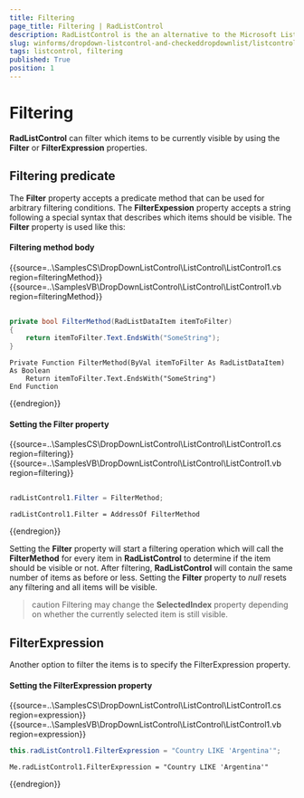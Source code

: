 ```yaml
---
title: Filtering
page_title: Filtering | RadListControl
description: RadListControl is the an alternative to the Microsoft ListBox control.
slug: winforms/dropdown-listcontrol-and-checkeddropdownlist/listcontrol/features/filtering
tags: listcontrol, filtering
published: True
position: 1  
---
```


# Filtering

__RadListControl__ can filter which items to be currently visible by using the __Filter__ or __FilterExpression__ properties. 

## Filtering predicate

The __Filter__ property accepts a predicate method that can be used for arbitrary filtering conditions. The __FilterExpession__ property accepts a string following a special syntax that describes which items should be visible. The __Filter__ property is used like this:

#### Filtering method body 

{{source=..\SamplesCS\DropDownListControl\ListControl\ListControl1.cs region=filteringMethod}} 
{{source=..\SamplesVB\DropDownListControl\ListControl\ListControl1.vb region=filteringMethod}} 

````C#
    
private bool FilterMethod(RadListDataItem itemToFilter)
{
    return itemToFilter.Text.EndsWith("SomeString");
}

````
````VB.NET
Private Function FilterMethod(ByVal itemToFilter As RadListDataItem) As Boolean
    Return itemToFilter.Text.EndsWith("SomeString")
End Function

````

{{endregion}} 


#### Setting the Filter property 

{{source=..\SamplesCS\DropDownListControl\ListControl\ListControl1.cs region=filtering}} 
{{source=..\SamplesVB\DropDownListControl\ListControl\ListControl1.vb region=filtering}} 

````C#
            
radListControl1.Filter = FilterMethod;

````
````VB.NET
radListControl1.Filter = AddressOf FilterMethod

````

{{endregion}} 
 
Setting the __Filter__ property will start a filtering operation which will call the __FilterMethod__ for every item in __RadListControl__ to determine if the item should be visible or not. After filtering, __RadListControl__ will contain the same number of items as before or less. Setting the __Filter__ property to *null* resets any filtering and all items will be visible. 

>caution Filtering may change the __SelectedIndex__ property depending on whether the currently selected item is still visible.
        
## FilterExpression

Another option to filter the items is to specify the FilterExpression property.

#### Setting the FilterExpression property 

{{source=..\SamplesCS\DropDownListControl\ListControl\ListControl1.cs region=expression}} 
{{source=..\SamplesVB\DropDownListControl\ListControl\ListControl1.vb region=expression}} 

````C#
this.radListControl1.FilterExpression = "Country LIKE 'Argentina'";            

````
````VB.NET 
Me.radListControl1.FilterExpression = "Country LIKE 'Argentina'"
````

{{endregion}} 